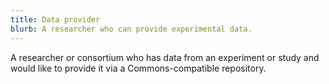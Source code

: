 ```yaml
---
title: Data provider
blurb: A researcher who can provide experimental data.
---
```


A researcher or consortium who has data from an experiment or study and would like to provide it via a Commons-compatible repository.